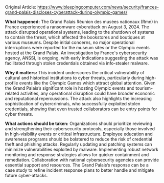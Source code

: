 Original Article: https://www.bleepingcomputer.com/news/security/frances-grand-palais-discloses-cyberattack-during-olympic-games/

**What happened:**
The Grand Palais Réunion des musées nationaux (Rmn) in France experienced a ransomware cyberattack on August 3, 2024. The attack disrupted operational systems, leading to the shutdown of systems to contain the threat, which affected the bookstores and boutiques at various museums. Despite initial concerns, no major operational interruptions were reported for the museum sites or the Olympic events hosted at the Grand Palais. An investigation by France's cybersecurity agency, ANSSI, is ongoing, with early indications suggesting the attack was facilitated through stolen credentials obtained via info-stealer malware.

**Why it matters:**
This incident underscores the critical vulnerability of cultural and historical institutions to cyber threats, particularly during high-profile events like the Olympic Games which attract global attention. Given the Grand Palais’s significant role in hosting Olympic events and tourism-related activities, any operational disruption could have broader economic and reputational repercussions. The attack also highlights the increasing sophistication of cybercriminals, who successfully exploited stolen credentials, showing that even trusted collaborators can be entry points for cyber threats.

**What actions should be taken:**
Organizations should prioritize reviewing and strengthening their cybersecurity protocols, especially those involved in high-visibility events or critical infrastructure. Employee education and awareness programs should be bolstered to reduce the risk of credential theft and phishing attacks. Regularly updating and patching systems can minimize vulnerabilities exploited by malware. Implementing robust network monitoring and response strategies allows for quicker containment and remediation. Collaboration with national cybersecurity agencies can provide essential support and resources. The Grand Palais’s response can be a case study to refine incident response plans to better handle and mitigate future cyber-attacks.